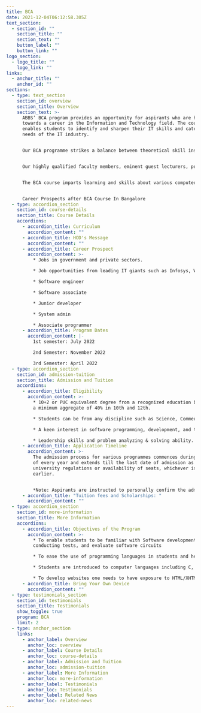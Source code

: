 ```yaml
---
title: BCA
date: 2021-12-04T06:12:58.305Z
text_section:
  - section_id: ""
    section_title: ""
    section_text: ""
    button_label: ""
    button_link: ""
logo_section:
  - logo_title: ""
    logo_link: ""
links:
  - anchor_title: ""
    anchor_id: ""
sections:
  - type: text_section
    section_id: overview
    section_title: Overview
    section_text: >-
      ABBS’ BCA program provides an opportunity for aspirants who are heading
      towards a career in the Information and Technology field. The course
      enables students to identify and sharpen their IT skills and cater to the
      needs of the IT industry. 


      Our BCA programme strikes a balance between theoretical skill instruction and intricate, hands-on system design. The programme encompasses a broad range of topics including object-oriented programming, software engineering, computer architecture, data structures and database management. 


      Our highly qualified faculty members, eminent guest lecturers, professors, and successful entrepreneurs are well-versed in the field of Computer Applications.  


      The BCA course imparts learning and skills about various computer applications and issues that arise with it. The BCA course includes subjects like core programming languages, data structure, and hardware networking. 


      Career Prospects after BCA Course In Bangalore
  - type: accordion_section
    section_id: course-details
    section_title: Course Details
    accordions:
      - accordion_title: Curriculum
        accordion_content: ""
      - accordion_title: HOD's Message
        accordion_content: ""
      - accordion_title: Career Prospect
        accordion_content: >-
          * Jobs in government and private sectors.  

          * Job opportunities from leading IT giants such as Infosys, Wipro, Oracle, etc. 

          * Software engineer 

          * Software associate 

          * Junior developer 

          * System admin 

          * Associate programmer
      - accordion_title: Program Dates
        accordion_content: |-
          1st semester: July 2022 

          2nd Semester: November 2022 

          3rd Semester: April 2022
  - type: accordion_section
    section_id: admission-tuition
    section_title: Admission and Tuition
    accordions:
      - accordion_title: Eligibility
        accordion_content: >-
          * 10+2 or PUC equivalent degree from a recognized education board and
          a minimum aggregate of 40% in 10th and 12th. 

          * Students can be from any discipline such as Science, Commerce, or Arts in their 12th or PUC. Knowledge on programming languages could be an added advantage. 

          * A keen interest in software programming, development, and testing. 

          * Leadership skills and problem analyzing & solving ability.
      - accordion_title: Application Timeline
        accordion_content: >-
          The admission process for various programmes commences during January
          of every year and extends till the last date of admission as per the
          university regulations or availability of seats, whichever is
          earlier. 


          *Note: Aspirants are instructed to personally confirm the admission dates and timelines from the admissions office.*
      - accordion_title: "Tuition fees and Scholarships: "
        accordion_content: ""
  - type: accordion_section
    section_id: more-information
    section_title: More Information
    accordions:
      - accordion_title: Objectives of the Program
        accordion_content: >-
          * To enable students to be familiar with Software development,
          conducting tests, and evaluate software circuits 

          * To ease the use of programming languages in students and help them write code for software.  

          * Students are introduced to computer languages including C, C++, C#, Java, Python, etc. 

          * To develop websites one needs to have exposure to HTML/XHTML, CSS, PHP, JavaScript.
      - accordion_title: Bring Your Own Device
        accordion_content: ""
  - type: testimonials_section
    section_id: testimonials
    section_title: Testimonials
    show_toggle: true
    program: BCA
    limit: 2
  - type: anchor_section
    links:
      - anchor_label: Overview
        anchor_loc: overview
      - anchor_label: Course Details
        anchor_loc: course-details
      - anchor_label: Admission and Tuition
        anchor_loc: admission-tuition
      - anchor_label: More Information
        anchor_loc: more-information
      - anchor_label: Testimonials
        anchor_loc: Testimonials
      - anchor_label: Related News
        anchor_loc: related-news
---
```

